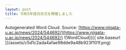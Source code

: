 ```yaml
---
layout: post
title: 令和5年度白衣式を開催しました
---
```

Autogenerated Word Cloud.
Source\: [https://www.niigata-u.ac.jp/news/2024/544692/](https://www.niigata-u.ac.jp/news/2024/544692/)
![WordCloud]({{ site.baseurl }}/assets/c5d1c2ada4afae98dde9a48b923f101f.png)